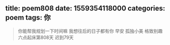 title: poem808
date: 1559354118000
categories: poem
tags: 你
---
> 你能帮我规划一下时间嘛
我想往后的日子都有你
早安
孤独小美
格致别趣
六点起床第808天 迟到79天